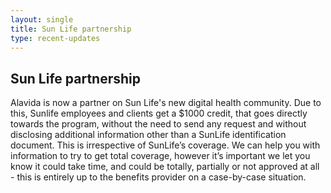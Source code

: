 ```yaml
---
layout: single
title: Sun Life partnership
type: recent-updates
---
```

## Sun Life partnership

Alavida is now a partner on Sun Life's new digital health community. Due to this, Sunlife employees and clients  get a $1000 credit, that goes directly towards the program, without the need to send any request and without disclosing additional information other than a SunLife identification document. This is irrespective of SunLife’s coverage. We can help you with information to try to get total coverage, however it’s important we let you know it could take time, and could be totally, partially or not approved at all - this is entirely up to the benefits provider on a case-by-case situation.
